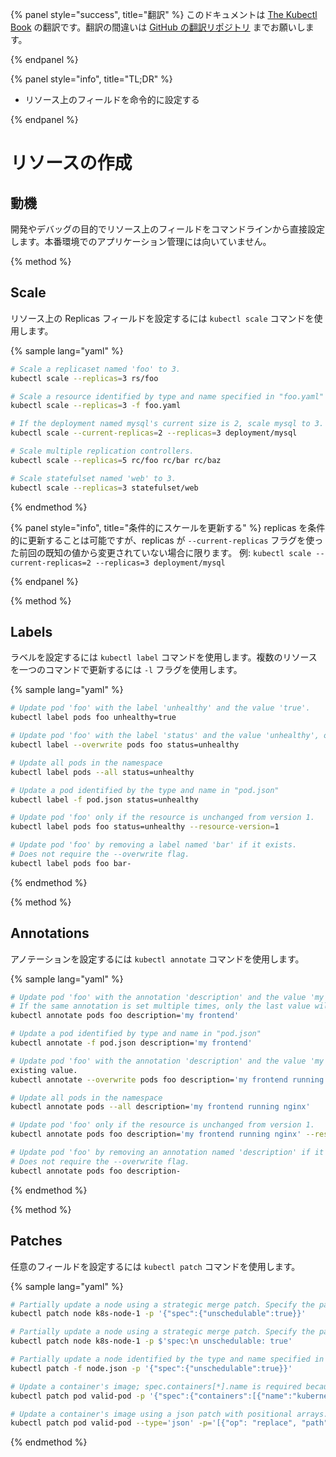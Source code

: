 {% panel style="success", title="翻訳" %}
このドキュメントは [The Kubectl Book](https://kubectl.docs.kubernetes.io/) の翻訳です。翻訳の間違いは [GitHub の翻訳リポジトリ](https://github.com/FujiHaruka/kubectl-book-ja/issues) までお願いします。

{% endpanel %}

{% panel style="info", title="TL;DR" %}

- リソース上のフィールドを命令的に設定する

{% endpanel %}

# リソースの作成

## 動機

開発やデバッグの目的でリソース上のフィールドをコマンドラインから直接設定します。本番環境でのアプリケーション管理には向いていません。

{% method %}

## Scale

リソース上の Replicas フィールドを設定するには `kubectl scale` コマンドを使用します。

{% sample lang="yaml" %}

```bash
# Scale a replicaset named 'foo' to 3.
kubectl scale --replicas=3 rs/foo
```

```sh
# Scale a resource identified by type and name specified in "foo.yaml" to 3.
kubectl scale --replicas=3 -f foo.yaml
```

```sh
# If the deployment named mysql's current size is 2, scale mysql to 3.
kubectl scale --current-replicas=2 --replicas=3 deployment/mysql
```

```sh
# Scale multiple replication controllers.
kubectl scale --replicas=5 rc/foo rc/bar rc/baz
```

```sh
# Scale statefulset named 'web' to 3.
kubectl scale --replicas=3 statefulset/web
```

{% endmethod %}

{% panel style="info", title="条件的にスケールを更新する" %}
replicas を条件的に更新することは可能ですが、replicas が `--current-replicas` フラグを使った前回の既知の値から変更されていない場合に限ります。
例: `kubectl scale --current-replicas=2 --replicas=3 deployment/mysql`

{% endpanel %}

{% method %}

## Labels

ラベルを設定するには `kubectl label` コマンドを使用します。複数のリソースを一つのコマンドで更新するには `-l` フラグを使用します。

{% sample lang="yaml" %}

```sh
# Update pod 'foo' with the label 'unhealthy' and the value 'true'.
kubectl label pods foo unhealthy=true
```

```sh
# Update pod 'foo' with the label 'status' and the value 'unhealthy', overwriting any existing value.
kubectl label --overwrite pods foo status=unhealthy
```

```sh
# Update all pods in the namespace
kubectl label pods --all status=unhealthy
```

```sh
# Update a pod identified by the type and name in "pod.json"
kubectl label -f pod.json status=unhealthy
```

```sh
# Update pod 'foo' only if the resource is unchanged from version 1.
kubectl label pods foo status=unhealthy --resource-version=1
```

```sh
# Update pod 'foo' by removing a label named 'bar' if it exists.
# Does not require the --overwrite flag.
kubectl label pods foo bar-
```

{% endmethod %}

{% method %}

## Annotations

アノテーションを設定するには `kubectl annotate` コマンドを使用します。

{% sample lang="yaml" %}

```sh
# Update pod 'foo' with the annotation 'description' and the value 'my frontend'.
# If the same annotation is set multiple times, only the last value will be applied
kubectl annotate pods foo description='my frontend'
```

```sh
# Update a pod identified by type and name in "pod.json"
kubectl annotate -f pod.json description='my frontend'
```

```sh
# Update pod 'foo' with the annotation 'description' and the value 'my frontend running nginx', overwriting any
existing value.
kubectl annotate --overwrite pods foo description='my frontend running nginx'
```

```sh
# Update all pods in the namespace
kubectl annotate pods --all description='my frontend running nginx'
```

```sh
# Update pod 'foo' only if the resource is unchanged from version 1.
kubectl annotate pods foo description='my frontend running nginx' --resource-version=1
```

```sh
# Update pod 'foo' by removing an annotation named 'description' if it exists.
# Does not require the --overwrite flag.
kubectl annotate pods foo description-
```

{% endmethod %}

{% method %}

## Patches

任意のフィールドを設定するには `kubectl patch` コマンドを使用します。

{% sample lang="yaml" %}

```sh
# Partially update a node using a strategic merge patch. Specify the patch as JSON.
kubectl patch node k8s-node-1 -p '{"spec":{"unschedulable":true}}'
```

```sh
# Partially update a node using a strategic merge patch. Specify the patch as YAML.
kubectl patch node k8s-node-1 -p $'spec:\n unschedulable: true'
```

```sh
# Partially update a node identified by the type and name specified in "node.json" using strategic merge patch.
kubectl patch -f node.json -p '{"spec":{"unschedulable":true}}'
```

```sh
# Update a container's image; spec.containers[*].name is required because it's a merge key.
kubectl patch pod valid-pod -p '{"spec":{"containers":[{"name":"kubernetes-serve-hostname","image":"new image"}]}}'
```

```sh
# Update a container's image using a json patch with positional arrays.
kubectl patch pod valid-pod --type='json' -p='[{"op": "replace", "path": "/spec/containers/0/image", "value":"newimage"}]'
```

{% endmethod %}
